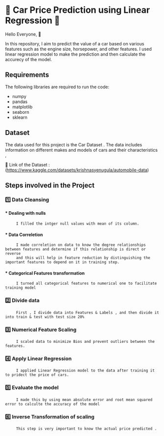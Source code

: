 # 🚗 Car Price Prediction using Linear Regression 🚗
Hello Everyone, 👋

In this repository, I aim to predict the value of a car based on various features such as the engine size, horsepower, and other features. I used linear regression model to make the prediction and then calculate the accurecy of the model.

## Requirements
The following libraries are required to run the code:
* numpy
* pandas
* matplotlib
* seaborn
* sklearn

## Dataset
The data used for this project is the Car Dataset . The data includes information on different makes and models of cars and their characteristics , 

📍 Link of the Dataset : (https://www.kaggle.com/datasets/krishnasyenugula/automobile-data)

## Steps involved in the Project
### 1️⃣ Data Cleansing

   #### * Dealing with nulls
         I filled the intger null values with mean of its column.

   #### * Data Correletion
         I made correletion on data to know the degree relationships between features and determine if this relationship is direct or reverse 
         and this will help in feature reduction by distinguishing the important features to depend on it in training step.

   #### * Categorical Features transformation
         I turned all categorical features to numerical one to facilitate training model 

   ### 2️⃣ Divide data 
         First , I divide data into Features & Labels , and then divide it into train & test with test size 20% 

   ### 3️⃣ Numerical Feature Scaling
         I scaled data to minimize Bios and prevent outliers between the features.

   ### 4️⃣ Apply Linear Regression 
         I applied Linear Regression model to the data after training it to pridect the price of cars.

   ### 5️⃣ Evaluate the model
         I made this by using mean absolute error and root mean squared error to calculte the accuracy of the model 

   ### 6️⃣ Inverse Transformation of scaling
         This step is very important to know the actual price predicted . 



